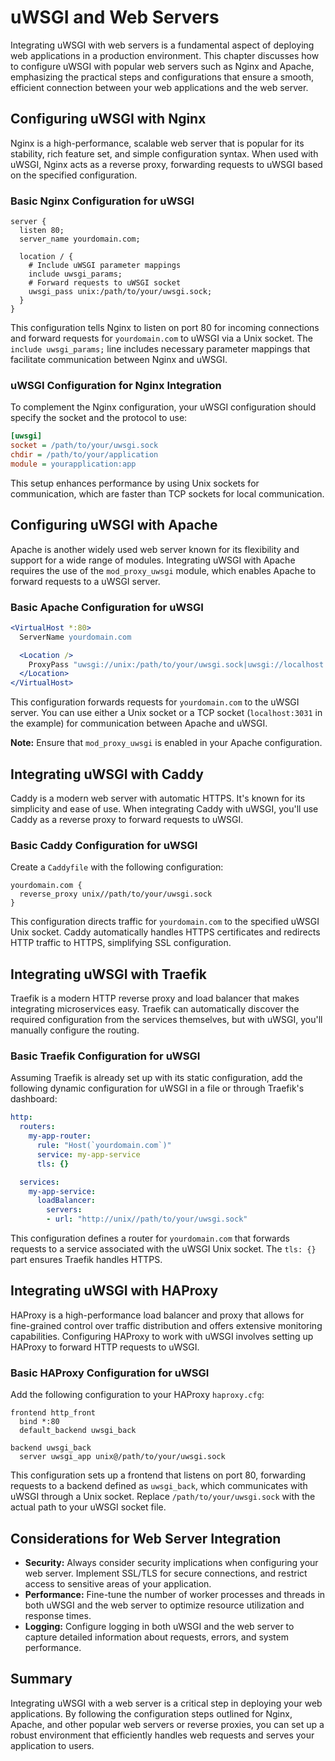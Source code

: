 # uWSGI and Web Servers

Integrating uWSGI with web servers is a fundamental aspect of deploying web applications in a production environment. This chapter discusses how to configure uWSGI with popular web servers such as Nginx and Apache, emphasizing the practical steps and configurations that ensure a smooth, efficient connection between your web applications and the web server.

## Configuring uWSGI with Nginx

Nginx is a high-performance, scalable web server that is popular for its stability, rich feature set, and simple configuration syntax. When used with uWSGI, Nginx acts as a reverse proxy, forwarding requests to uWSGI based on the specified configuration.

### Basic Nginx Configuration for uWSGI

```nginx
server {
  listen 80;
  server_name yourdomain.com;

  location / {
    # Include uWSGI parameter mappings
    include uwsgi_params;
    # Forward requests to uWSGI socket
    uwsgi_pass unix:/path/to/your/uwsgi.sock;
  }
}
```

This configuration tells Nginx to listen on port 80 for incoming connections and forward requests for `yourdomain.com` to uWSGI via a Unix socket. The `include uwsgi_params;` line includes necessary parameter mappings that facilitate communication between Nginx and uWSGI.

### uWSGI Configuration for Nginx Integration

To complement the Nginx configuration, your uWSGI configuration should specify the socket and the protocol to use:

```ini
[uwsgi]
socket = /path/to/your/uwsgi.sock
chdir = /path/to/your/application
module = yourapplication:app
```

This setup enhances performance by using Unix sockets for communication, which are faster than TCP sockets for local communication.

## Configuring uWSGI with Apache

Apache is another widely used web server known for its flexibility and support for a wide range of modules. Integrating uWSGI with Apache requires the use of the `mod_proxy_uwsgi` module, which enables Apache to forward requests to a uWSGI server.

### Basic Apache Configuration for uWSGI

```apache
<VirtualHost *:80>
  ServerName yourdomain.com

  <Location />
    ProxyPass "uwsgi://unix:/path/to/your/uwsgi.sock|uwsgi://localhost:3031/"
  </Location>
</VirtualHost>
```

This configuration forwards requests for `yourdomain.com` to the uWSGI server. You can use either a Unix socket or a TCP socket (`localhost:3031` in the example) for communication between Apache and uWSGI.

**Note:** Ensure that `mod_proxy_uwsgi` is enabled in your Apache configuration.

## Integrating uWSGI with Caddy

Caddy is a modern web server with automatic HTTPS. It's known for its simplicity and ease of use. When integrating Caddy with uWSGI, you'll use Caddy as a reverse proxy to forward requests to uWSGI.

### Basic Caddy Configuration for uWSGI

Create a `Caddyfile` with the following configuration:

```
yourdomain.com {
  reverse_proxy unix//path/to/your/uwsgi.sock
}
```

This configuration directs traffic for `yourdomain.com` to the specified uWSGI Unix socket. Caddy automatically handles HTTPS certificates and redirects HTTP traffic to HTTPS, simplifying SSL configuration.

## Integrating uWSGI with Traefik

Traefik is a modern HTTP reverse proxy and load balancer that makes integrating microservices easy. Traefik can automatically discover the required configuration from the services themselves, but with uWSGI, you'll manually configure the routing.

### Basic Traefik Configuration for uWSGI

Assuming Traefik is already set up with its static configuration, add the following dynamic configuration for uWSGI in a file or through Traefik's dashboard:

```yaml
http:
  routers:
    my-app-router:
      rule: "Host(`yourdomain.com`)"
      service: my-app-service
      tls: {}

  services:
    my-app-service:
      loadBalancer:
        servers:
        - url: "http://unix//path/to/your/uwsgi.sock"
```

This configuration defines a router for `yourdomain.com` that forwards requests to a service associated with the uWSGI Unix socket. The `tls: {}` part ensures Traefik handles HTTPS.

## Integrating uWSGI with HAProxy

HAProxy is a high-performance load balancer and proxy that allows for fine-grained control over traffic distribution and offers extensive monitoring capabilities. Configuring HAProxy to work with uWSGI involves setting up HAProxy to forward HTTP requests to uWSGI.

### Basic HAProxy Configuration for uWSGI

Add the following configuration to your HAProxy `haproxy.cfg`:

```haproxy
frontend http_front
  bind *:80
  default_backend uwsgi_back

backend uwsgi_back
  server uwsgi_app unix@/path/to/your/uwsgi.sock
```

This configuration sets up a frontend that listens on port 80, forwarding requests to a backend defined as `uwsgi_back`, which communicates with uWSGI through a Unix socket. Replace `/path/to/your/uwsgi.sock` with the actual path to your uWSGI socket file.

## Considerations for Web Server Integration

- **Security:** Always consider security implications when configuring your web server. Implement SSL/TLS for secure connections, and restrict access to sensitive areas of your application.
- **Performance:** Fine-tune the number of worker processes and threads in both uWSGI and the web server to optimize resource utilization and response times.
- **Logging:** Configure logging in both uWSGI and the web server to capture detailed information about requests, errors, and system performance.

## Summary

Integrating uWSGI with a web server is a critical step in deploying your web applications. By following the configuration steps outlined for Nginx, Apache, and other popular web servers or reverse proxies, you can set up a robust environment that efficiently handles web requests and serves your application to users.
